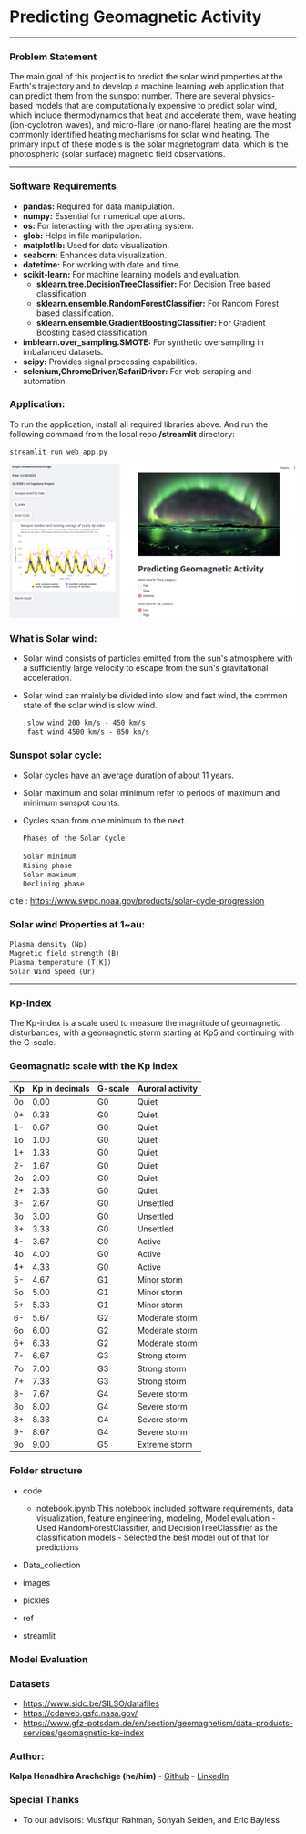 # Predicting Geomagnetic Activity

---

### Problem Statement

The main goal of this project is to predict the solar wind properties at the Earth's trajectory and to develop a machine learning web application that can predict them from the sunspot number. There are several physics-based models that are computationally expensive to predict solar wind, which include thermodynamics that heat and accelerate them, wave heating (ion-cyclotron waves), and micro-flare (or nano-flare) heating are the most commonly identified heating mechanisms for solar wind heating. The primary input of these models is the solar magnetogram data, which is the photospheric (solar surface) magnetic field observations.      

---

### Software Requirements

- **pandas:** Required for data manipulation.
- **numpy:** Essential for numerical operations.
- **os:** For interacting with the operating system.
- **glob:** Helps in file manipulation.
- **matplotlib:** Used for data visualization.
- **seaborn:** Enhances data visualization.
- **datetime:** For working with date and time.
- **scikit-learn:** For machine learning models and evaluation.
    - **sklearn.tree.DecisionTreeClassifier:** For Decision Tree based classification.
    - **sklearn.ensemble.RandomForestClassifier:** For Random Forest based classification.
    - **sklearn.ensemble.GradientBoostingClassifier:** For Gradient Boosting based classification.
- **imblearn.over_sampling.SMOTE:** For synthetic oversampling in imbalanced datasets.
- **scipy:** Provides signal processing capabilities.
- **selenium,ChromeDriver/SafariDriver:** For web scraping and automation.

### Application:

To run the application, install all required libraries above. And run the following command from the local repo **/streamlit** directory:

```console
streamlit run web_app.py
```

<img src =images/web_app.png/>

### What is Solar wind:

- Solar wind consists of particles emitted from the sun's atmosphere with a sufficiently large velocity to escape from the sun's gravitational acceleration.
- Solar wind can mainly be divided into slow and fast wind, the common state of the solar wind is slow wind.
  
       slow wind 200 km/s - 450 km/s
       fast wind 4500 km/s - 850 km/s

### Sunspot solar cycle:
- Solar cycles have an average duration of about 11 years.
- Solar maximum and solar minimum refer to periods of maximum and minimum sunspot counts.
- Cycles span from one minimum to the next.

      Phases of the Solar Cycle:
  
      Solar minimum
      Rising phase
      Solar maximum
      Declining phase

cite : https://www.swpc.noaa.gov/products/solar-cycle-progression      

### Solar wind Properties at 1~au:

    Plasma density (Np)
    Magnetic field strength (B)
    Plasma temperature (T[K])
    Solar Wind Speed (Ur)

---
### Kp-index

The Kp-index is a scale used to measure the magnitude of geomagnetic disturbances, with a geomagnetic storm starting at Kp5 and continuing with the G-scale.

### Geomagnatic scale with the Kp index

| Kp    | Kp in decimals | G-scale | Auroral activity |
|-------|----------------|---------|------------------|
| 0o    | 0.00           | G0      | Quiet            |
| 0+    | 0.33           | G0      | Quiet            |
| 1-    | 0.67           | G0      | Quiet            |
| 1o    | 1.00           | G0      | Quiet            |
| 1+    | 1.33           | G0      | Quiet            |
| 2-    | 1.67           | G0      | Quiet            |
| 2o    | 2.00           | G0      | Quiet            |
| 2+    | 2.33           | G0      | Quiet            |
| 3-    | 2.67           | G0      | Unsettled        |
| 3o    | 3.00           | G0      | Unsettled        |
| 3+    | 3.33           | G0      | Unsettled        |
| 4-    | 3.67           | G0      | Active           |
| 4o    | 4.00           | G0      | Active           |
| 4+    | 4.33           | G0      | Active           |
| 5-    | 4.67           | G1      | Minor storm      |
| 5o    | 5.00           | G1      | Minor storm      |
| 5+    | 5.33           | G1      | Minor storm      |
| 6-    | 5.67           | G2      | Moderate storm   |
| 6o    | 6.00           | G2      | Moderate storm   |
| 6+    | 6.33           | G2      | Moderate storm   |
| 7-    | 6.67           | G3      | Strong storm     |
| 7o    | 7.00           | G3      | Strong storm     |
| 7+    | 7.33           | G3      | Strong storm     |
| 8-    | 7.67           | G4      | Severe storm     |
| 8o    | 8.00           | G4      | Severe storm     |
| 8+    | 8.33           | G4      | Severe storm     |
| 9-    | 8.67           | G4      | Severe storm     |
| 9o    | 9.00           | G5      | Extreme storm    |

### Folder structure
 - code
   - notebook.ipynb
         This notebook included software requirements, data visualization, feature engineering, modeling, Model evaluation
             - Used RandomForestClassifier, and DecisionTreeClassifier as the classification models
             - Selected the best model out of that for predictions
           
 - Data_collection
 - images
 - pickles
 - ref
 - streamlit

### Model Evaluation

### Datasets

- https://www.sidc.be/SILSO/datafiles
- https://cdaweb.gsfc.nasa.gov/
- https://www.gfz-potsdam.de/en/section/geomagnetism/data-products-services/geomagnetic-kp-index

### Author:
    
**Kalpa Henadhira Arachchige (he/him)** 
    - [Github](https://github.com/kharindra)
    - [LinkedIn](https://www.linkedin.com/in/kalpa-henadhira/)
    

### Special Thanks
- To our advisors: Musfiqur Rahman, Sonyah Seiden, and Eric Bayless

